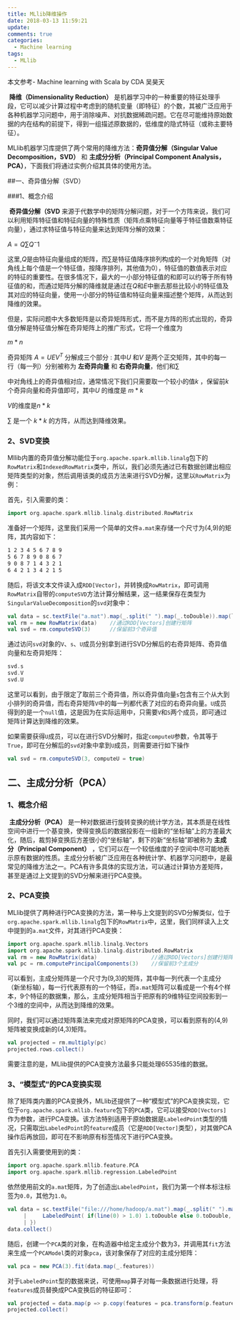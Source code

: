 ```yaml
---
title: MLlib降维操作
date: 2018-03-13 11:59:21
update: 
comments: true
categories:
  - Machine learning
tags:
  - MLlib
---
```


<!--more-->
本文参考- Machine learning with Scala by CDA 吴昊天

​	**降维（Dimensionality Reduction）** 是机器学习中的一种重要的特征处理手段，它可以减少计算过程中考虑到的随机变量（即特征）的个数，其被广泛应用于各种机器学习问题中，用于消除噪声、对抗数据稀疏问题。它在尽可能维持原始数据的内在结构的前提下，得到一组描述原数据的，低维度的隐式特征（或称主要特征）。

​	MLlib机器学习库提供了两个常用的降维方法：**奇异值分解（Singular Value Decomposition，SVD）** 和 **主成分分析（Principal Component Analysis，PCA）**，下面我们将通过实例介绍其具体的使用方法。

##一、奇异值分解（SVD）

###1、概念介绍

​	**奇异值分解（SVD** 来源于代数学中的矩阵分解问题，对于一个方阵来说，我们可以利用矩阵特征值和特征向量的特殊性质（矩阵点乘特征向量等于特征值数乘特征向量），通过求特征值与特征向量来达到矩阵分解的效果：

 $A=Q∑Q^-1$

这里,$Q$是由特征向量组成的矩阵，而$∑$是特征值降序排列构成的一个对角矩阵（对角线上每个值是一个特征值，按降序排列，其他值为0），特征值的数值表示对应的特征的重要性。在很多情况下，最大的一小部分特征值的和即可以约等于所有特征值的和，而通过矩阵分解的降维就是通过在$Q$和$E$中删去那些比较小的特征值及其对应的特征向量，使用一小部分的特征值和特征向量来描述整个矩阵，从而达到降维的效果。

​	但是，实际问题中大多数矩阵是以奇异矩阵形式，而不是方阵的形式出现的，奇异值分解是特征值分解在奇异矩阵上的推广形式，它将一个维度为

$m*n$

奇异矩阵
$A=UEV^T$
分解成三个部分 :
其中$U$
和$V$
是两个正交矩阵，其中的每一行（每一列）分别被称为 **左奇异向量** 和 **右奇异向量**，他们和∑ 

中对角线上的奇异值相对应，通常情况下我们只需要取一个较小的值$k$
，保留前$k$
个奇异向量和奇异值即可，其中$U$
的维度是
$m*k$
	
$V$的维度是$n*k$

∑
是一个
$k*k$
的方阵，从而达到降维效果。

### 2、SVD变换

​	Mllib内置的奇异值分解功能位于`org.apache.spark.mllib.linalg`包下的`RowMatrix`和`IndexedRowMatrix`类中，所以，我们必须先通过已有数据创建出相应矩阵类型的对象，然后调用该类的成员方法来进行SVD分解，这里以`RowMatrix`为例：

首先，引入需要的类：

```scala
import org.apache.spark.mllib.linalg.distributed.RowMatrix
```

准备好一个矩阵，这里我们采用一个简单的文件`a.mat`来存储一个尺寸为(4,9)的矩阵，其内容如下：

```sh
1 2 3 4 5 6 7 8 9
5 6 7 8 9 0 8 6 7
9 0 8 7 1 4 3 2 1
6 4 2 1 3 4 2 1 5
```

随后，将该文本文件读入成`RDD[Vector]`，并转换成`RowMatrix`，即可调用`RowMatrix`自带的`computeSVD`方法计算分解结果，这一结果保存在类型为`SingularValueDecomposition`的`svd`对象中：

```scala
val data = sc.textFile("a.mat").map(_.split(" ").map(_.toDouble)).map(line => Vectors.dense(line))
val rm = new RowMatrix(data)    //通过RDD[Vectors]创建行矩阵 
val svd = rm.computeSVD(3)      //保留前3个奇异值
```

通过访问`svd`对象的`V`、`s`、`U`成员分别拿到进行SVD分解后的右奇异矩阵、奇异值向量和左奇异矩阵：

```scala
svd.s
svd.V
svd.U
```

这里可以看到，由于限定了取前三个奇异值，所以奇异值向量`s`包含有三个从大到小排列的奇异值，而右奇异矩阵`V`中的每一列都代表了对应的右奇异向量。`U`成员得到的是一个`null`值，这是因为在实际运用中，只需要`V`和`S`两个成员，即可通过矩阵计算达到降维的效果。

​	如果需要获得`U`成员，可以在进行SVD分解时，指定`computeU`参数，令其等于`True`，即可在分解后的`svd`对象中拿到`U`成员，则需要进行如下操作

```scala
val svd = rm.computeSVD(3, computeU = true)
```

## 二、主成分分析（PCA）

### 1、概念介绍

​	**主成分分析（PCA）** 是一种对数据进行旋转变换的统计学方法，其本质是在线性空间中进行一个基变换，使得变换后的数据投影在一组新的“坐标轴”上的方差最大化，随后，裁剪掉变换后方差很小的“坐标轴”，剩下的新“坐标轴”即被称为 **主成分（Principal Component）** ，它们可以在一个较低维度的子空间中尽可能地表示原有数据的性质。主成分分析被广泛应用在各种统计学、机器学习问题中，是最常见的降维方法之一。PCA有许多具体的实现方法，可以通过计算协方差矩阵，甚至是通过上文提到的SVD分解来进行PCA变换。

### 2、PCA变换

​	MLlib提供了两种进行PCA变换的方法，第一种与上文提到的SVD分解类似，位于`org.apache.spark.mllib.linalg`包下的`RowMatrix`中，这里，我们同样读入上文中提到的`a.mat`文件，对其进行PCA变换：

```scala
import org.apache.spark.mllib.linalg.Vectors
import org.apache.spark.mllib.linalg.distributed.RowMatrix
val rm = new RowMatrix(data)                 //通过RDD[Vectors]创建行矩阵
val pc = rm.computePrincipalComponents(3)    //保留前3个主成分
```

可以看到，主成分矩阵是一个尺寸为(9,3)的矩阵，其中每一列代表一个主成分（新坐标轴），每一行代表原有的一个特征，而`a.mat`矩阵可以看成是一个有4个样本，9个特征的数据集，那么，主成分矩阵相当于把原有的9维特征空间投影到一个3维的空间中，从而达到降维的效果。

​	同时，我们可以通过矩阵乘法来完成对原矩阵的PCA变换，可以看到原有的(4,9)矩阵被变换成新的(4,3)矩阵。

```scala
val projected = rm.multiply(pc)
projected.rows.collect()
```

需要注意的是，MLlib提供的PCA变换方法最多只能处理65535维的数据。

### 3、“模型式”的PCA变换实现

​	除了矩阵类内置的PCA变换外，MLlib还提供了一种“模型式”的PCA变换实现，它位于`org.apache.spark.mllib.feature`包下的`PCA`类，它可以接受`RDD[Vectors]`作为参数，进行PCA变换。该方法特别适用于原始数据是`LabeledPoint`类型的情况，只需取出`LabeledPoint`的`feature`成员（它是`RDD[Vector]`类型），对其做PCA操作后再放回，即可在不影响原有标签情况下进行PCA变换。

首先引入需要使用到的类：

```scala
import org.apache.spark.mllib.feature.PCA
import org.apache.spark.mllib.regression.LabeledPoint
```

依然使用前文的`a.mat`矩阵，为了创造出`LabeledPoint`，我们为第一个样本标注标签为`0.0`，其他为`1.0`。

```scala
val data = sc.textFile("file:///home/hadoop/a.mat").map(_.split(" ").map(_.toDouble)).map(line => {
     |     LabeledPoint( if(line(0) > 1.0) 1.toDouble else 0.toDouble, Vectors.dense(line) )
     | })
data.collect()
```

随后，创建一个`PCA`类的对象，在构造器中给定主成分个数为3，并调用其`fit`方法来生成一个`PCAModel`类的对象`pca`，该对象保存了对应的主成分矩阵：

```scala
val pca = new PCA(3).fit(data.map(_.features))
```

对于`LabeledPoint`型的数据来说，可使用`map`算子对每一条数据进行处理，将`features`成员替换成PCA变换后的特征即可：

```scala
val projected = data.map(p => p.copy(features = pca.transform(p.features)))
projected.collect()
```


